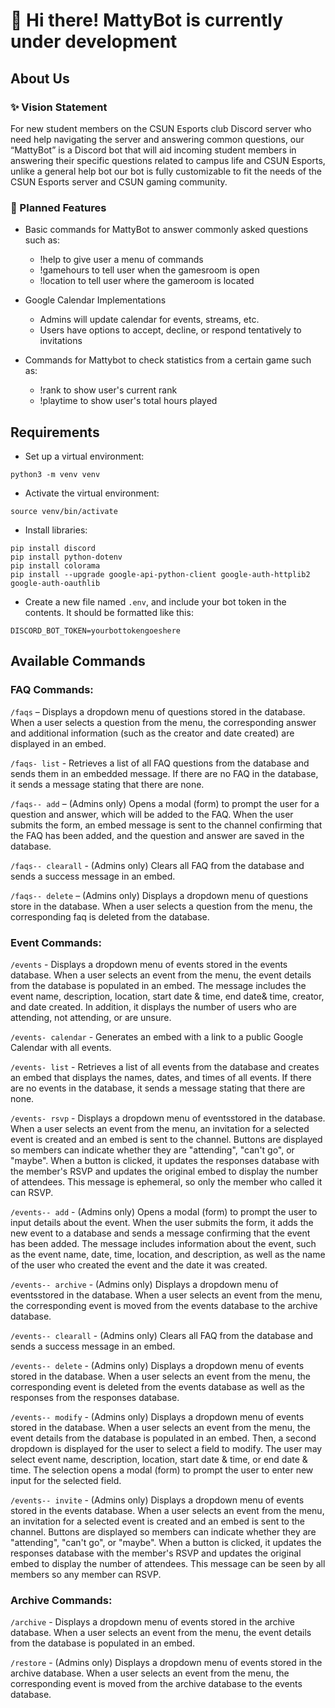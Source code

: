 # :wave: Hi there! MattyBot is currently under development
  
## About Us

### :sparkles: Vision Statement
For new student members on the CSUN Esports club Discord server who need help navigating the server and answering common questions, our “MattyBot” is a Discord bot that will aid incoming student members in answering their specific questions related to campus life and CSUN Esports, unlike a general help bot our bot is fully customizable to fit the needs of the CSUN Esports server and CSUN gaming community.

### :crystal_ball: Planned Features
- Basic commands for MattyBot to answer commonly asked questions such as:
  - !help to give user a menu of commands
  - !gamehours to tell user when the gamesroom is open
  - !location to tell user where the gameroom is located
  
- Google Calendar Implementations
  - Admins will update calendar for events, streams, etc.
  - Users have options to accept, decline, or respond tentatively to invitations
  
- Commands for Mattybot to check statistics from a certain game such as:
  - !rank to show user's current rank
  - !playtime to show user's total hours played

## Requirements
- Set up a virtual environment:
```
python3 -m venv venv
```
- Activate the virtual environment:
```
source venv/bin/activate
```

- Install libraries:
```
pip install discord
pip install python-dotenv
pip install colorama
pip install --upgrade google-api-python-client google-auth-httplib2 google-auth-oauthlib
```


- Create a new file named `.env`, and include your bot token in the contents. It should be formatted like this:
```
DISCORD_BOT_TOKEN=yourbottokengoeshere
```

## Available Commands
### FAQ Commands: 

`/faqs` – Displays a dropdown menu of questions stored in the database. When a user selects a question from the menu, the corresponding answer and additional information (such as the creator and date created) are displayed in an embed.

`/faqs- list` -  Retrieves a list of all FAQ questions from the database and sends them in an embedded message. If there are no FAQ in the database, it sends a message stating that there are none.

`/faqs-- add` – (Admins only) Opens a modal (form) to prompt the user for a question and answer, which will be added to the FAQ. When the user submits the form, an embed message is sent to the channel confirming that the FAQ has been added, and the question and answer are saved in the database. 

`/faqs-- clearall` - (Admins only) Clears all FAQ from the database and sends a success message in an embed.

`/faqs-- delete` – (Admins only) Displays a dropdown menu of questions store in the database. When a user selects a question from the menu, the corresponding faq is deleted from the database.


### Event Commands:
`/events` - Displays a dropdown menu of events stored in the events database. When a user selects an event from the menu, the event details from the database is populated in an embed. The message includes the event name, description, location, start date & time, end date& time, creator, and date created. In addition, it displays the number of users who are attending, not attending, or are unsure.

`/events- calendar` - Generates an embed with a link to a public Google Calendar with all events.

`/events- list` - Retrieves a list of all events from the database and creates an embed that displays the names, dates, and times of all events. If there are no events in the database, it sends a message stating that there are none.

`/events- rsvp` - Displays a dropdown menu of eventsstored in the database. When a user selects an event from the menu, an invitation for a selected event is created and an embed is sent to the channel. Buttons are displayed so members can indicate whether they are "attending", "can't go", or "maybe". When a button is clicked, it updates the responses database with the member's RSVP and updates the original embed to display the number of attendees. This message is ephemeral, so only the member who called it can RSVP.

`/events-- add` - (Admins only) Opens a modal (form) to prompt the user to input details about the event.  When the user submits the form, it adds the new event to a database and sends a message confirming that the event has been added. The message includes information about the event, such as the event name, date, time, location, and description, as well as the name of the user who created the event and the date it was created.

`/events-- archive` - (Admins only) Displays a dropdown menu of eventsstored in the database. When a user selects an event from the menu, the corresponding event is moved from the events database to the archive database.

`/events-- clearall` - (Admins only) Clears all FAQ from the database and sends a success message in an embed.

`/events-- delete` - (Admins only) Displays a dropdown menu of events stored in the database. When a user selects an event from the menu, the corresponding event is deleted from the events database as well as the responses from the responses database.

`/events-- modify` - (Admins only) Displays a dropdown menu of events stored in the database. When a user selects an event from the menu, the event details from the database is populated in an embed. Then, a second dropdown is displayed for the user to select a field to modify. The user may select event name, description, location, start date & time, or end date & time. The selection opens a modal (form) to prompt the user to enter new input for the selected field. 

`/events-- invite` - (Admins only)  Displays a dropdown menu of events stored in the events database. When a user selects an event from the menu, an invitation for a selected event is created and an embed is sent to the channel. Buttons are displayed so members can indicate whether they are "attending", "can't go", or "maybe". When a button is clicked, it updates the responses database with the member's RSVP and updates the original embed to display the number of attendees. This message can be seen by all members so any member can RSVP.

### Archive Commands:
`/archive` - Displays a dropdown menu of events stored in the archive database. When a user selects an event from the menu, the event details from the database is populated in an embed.

`/restore` - (Admins only) Displays a dropdown menu of events stored in the archive database. When a user selects an event from the menu, the corresponding event is moved from the archive database to the events database.
